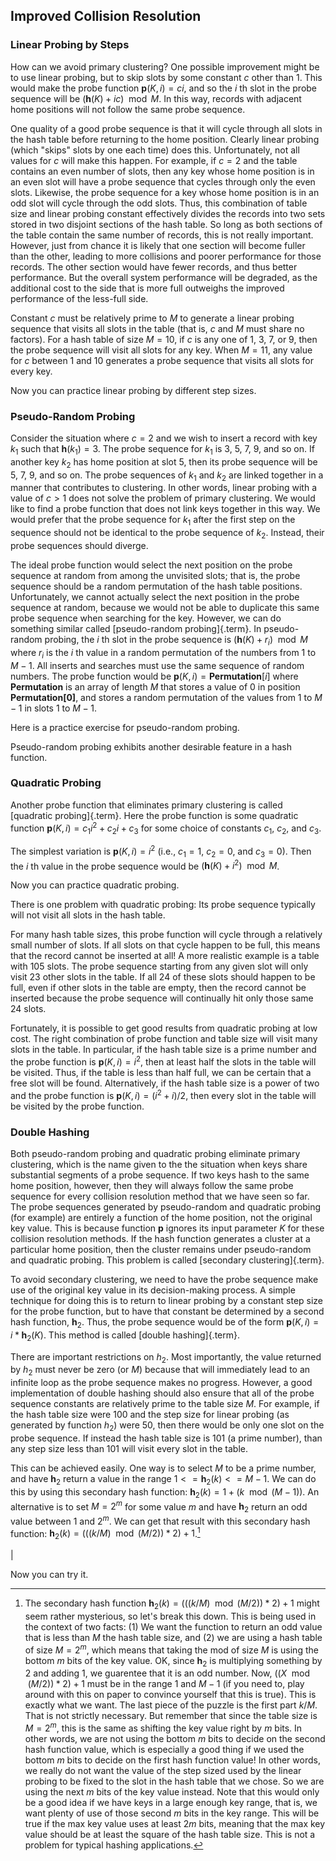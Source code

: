 
## Improved Collision Resolution

### Linear Probing by Steps

How can we avoid primary clustering? One possible improvement might be
to use linear probing, but to skip slots by some constant $c$ other
than 1. This would make the probe function $\textbf{p}(K, i) = ci$, and
so the $i$ th slot in the probe sequence will be
$(\textbf{h}(K) + ic) \mod M$. In this way, records with adjacent home
positions will not follow the same probe sequence.

<inlineav id="collisionCON1" src="Hashing/collisionCON1.js" name="Linear Probing By Steps Slideshow 1" links="Hashing/collisionCON.css"/>

One quality of a good probe sequence is that it will cycle through all
slots in the hash table before returning to the home position. Clearly
linear probing (which "skips" slots by one each time) does this.
Unfortunately, not all values for $c$ will make this happen. For
example, if $c = 2$ and the table contains an even number of slots, then
any key whose home position is in an even slot will have a probe
sequence that cycles through only the even slots. Likewise, the probe
sequence for a key whose home position is in an odd slot will cycle
through the odd slots. Thus, this combination of table size and linear
probing constant effectively divides the records into two sets stored in
two disjoint sections of the hash table. So long as both sections of the
table contain the same number of records, this is not really important.
However, just from chance it is likely that one section will become
fuller than the other, leading to more collisions and poorer performance
for those records. The other section would have fewer records, and thus
better performance. But the overall system performance will be degraded,
as the additional cost to the side that is more full outweighs the
improved performance of the less-full side.

Constant $c$ must be relatively prime to $M$ to generate a linear
probing sequence that visits all slots in the table (that is, $c$ and
$M$ must share no factors). For a hash table of size $M = 10$, if $c$ is
any one of 1, 3, 7, or 9, then the probe sequence will visit all slots
for any key. When $M = 11$, any value for $c$ between 1 and 10 generates
a probe sequence that visits all slots for every key.

<inlineav id="collisionCON2" src="Hashing/collisionCON2.js" name="Linear Probing By Steps Slideshow 2" links="Hashing/collisionCON.css"/>

Now you can practice linear probing by different step sizes.

<avembed id="HashLinearStepPPRO" src="Hashing/HashLinearStepPPRO.html" type="ka" name="Linear Probing By Steps Proficiency Exercise"/>

### Pseudo-Random Probing

Consider the situation where $c = 2$ and we wish to insert a record with
key $k_1$ such that $\textbf{h}(k_1) = 3$. The probe sequence for $k_1$
is 3, 5, 7, 9, and so on. If another key $k_2$ has home position at slot
5, then its probe sequence will be 5, 7, 9, and so on. The probe
sequences of $k_1$ and $k_2$ are linked together in a manner that
contributes to clustering. In other words, linear probing with a value
of $c > 1$ does not solve the problem of primary clustering. We would
like to find a probe function that does not link keys together in this
way. We would prefer that the probe sequence for $k_1$ after the first
step on the sequence should not be identical to the probe sequence of
$k_2$. Instead, their probe sequences should diverge.

The ideal probe function would select the next position on the probe
sequence at random from among the unvisited slots; that is, the probe
sequence should be a random permutation of the hash table positions.
Unfortunately, we cannot actually select the next position in the probe
sequence at random, because we would not be able to duplicate this same
probe sequence when searching for the key. However, we can do something
similar called [pseudo-random probing]{.term}.
In pseudo-random probing, the $i$ th slot in the probe sequence is
$(\textbf{h}(K) + r_i) \mod M$ where $r_i$ is the $i$ th value in a
random permutation of the numbers from 1 to $M-1$. All inserts and
searches must use the same sequence of random numbers. The probe
function would be $\textbf{p}(K, i) = \textbf{Permutation}[i]$ where
**Permutation** is an array of length $M$ that stores a value of 0 in
position **Permutation\[0\]**, and stores a random permutation of the
values from 1 to $M - 1$ in slots 1 to $M - 1$.

<inlineav id="collisionCON3" src="Hashing/collisionCON3.js" name="Pseudo-Random Probing Slideshow" links="Hashing/collisionCON.css"/>

Here is a practice exercise for pseudo-random probing.

<avembed id="HashPseudoRandomPPRO" src="Hashing/HashPseudoRandomPPRO.html" type="ka" name="Pseudo-Random Probing Proficiency Exercise"/>

Pseudo-random probing exhibits another desirable feature in a hash
function.

<inlineav id="collisionCON4" src="Hashing/collisionCON4.js" name="Avoiding the Train" links="Hashing/collisionCON.css"/>

### Quadratic Probing

Another probe function that eliminates primary clustering is called
[quadratic probing]{.term}. Here the probe
function is some quadratic function
$\textbf{p}(K, i) = c_1 i^2 + c_{2}i + c_3$ for some choice of constants
$c_1$, $c_2$, and $c_3$.

The simplest variation is $\textbf{p}(K, i) = i^2$ (i.e., $c_1 = 1$,
$c_2 = 0$, and $c_3 = 0$). Then the $i$ th value in the probe sequence
would be $(\textbf{h}(K) + i^2) \mod M$.

<inlineav id="collisionCON5" src="Hashing/collisionCON5.js" name="Quadratic Probing Slideshow" links="Hashing/collisionCON.css"/>

Now you can practice quadratic probing.

<avembed id="HashQuadraticPPRO" src="Hashing/HashQuadraticPPRO.html" type="ka" name="Quadratic Probing Proficiency Exercise"/>

There is one problem with quadratic probing: Its probe sequence
typically will not visit all slots in the hash table.

<inlineav id="collisionCON6" src="Hashing/collisionCON6.js" name="Quadratic Probing Problem" links="Hashing/collisionCON.css"/>

For many hash table sizes, this probe function will cycle through a
relatively small number of slots. If all slots on that cycle happen to
be full, this means that the record cannot be inserted at all! A more
realistic example is a table with 105 slots. The probe sequence starting
from any given slot will only visit 23 other slots in the table. If all
24 of these slots should happen to be full, even if other slots in the
table are empty, then the record cannot be inserted because the probe
sequence will continually hit only those same 24 slots.

Fortunately, it is possible to get good results from quadratic probing
at low cost. The right combination of probe function and table size will
visit many slots in the table. In particular, if the hash table size is
a prime number and the probe function is $\textbf{p}(K, i) = i^2$, then
at least half the slots in the table will be visited. Thus, if the table
is less than half full, we can be certain that a free slot will be
found. Alternatively, if the hash table size is a power of two and the
probe function is $\textbf{p}(K, i) = (i^2 + i)/2$, then every slot in
the table will be visited by the probe function.

### Double Hashing

Both pseudo-random probing and quadratic probing eliminate primary
clustering, which is the name given to the the situation when keys share
substantial segments of a probe sequence. If two keys hash to the same
home position, however, then they will always follow the same probe
sequence for every collision resolution method that we have seen so far.
The probe sequences generated by pseudo-random and quadratic probing
(for example) are entirely a function of the home position, not the
original key value. This is because function **p** ignores its input
parameter $K$ for these collision resolution methods. If the hash
function generates a cluster at a particular home position, then the
cluster remains under pseudo-random and quadratic probing. This problem
is called [secondary clustering]{.term}.

To avoid secondary clustering, we need to have the probe sequence make
use of the original key value in its decision-making process. A simple
technique for doing this is to return to linear probing by a constant
step size for the probe function, but to have that constant be
determined by a second hash function, $\textbf{h}_2$. Thus, the probe
sequence would be of the form $\textbf{p}(K, i) = i * \textbf{h}_2(K)$.
This method is called [double hashing]{.term}.

There are important restrictions on $h_2$. Most importantly, the value
returned by $h_2$ must never be zero (or $M$) because that will
immediately lead to an infinite loop as the probe sequence makes no
progress. However, a good implementation of double hashing should also
ensure that all of the probe sequence constants are relatively prime to
the table size $M$. For example, if the hash table size were 100 and the
step size for linear probing (as generated by function $h_2$) were 50,
then there would be only one slot on the probe sequence. If instead the
hash table size is 101 (a prime number), than any step size less than
101 will visit every slot in the table.

This can be achieved easily. One way is to select $M$ to be a prime
number, and have $\textbf{h}_2$ return a value in the range
$1 <= \textbf{h}_2(k) <= M - 1$. We can do this by using this secondary
hash function: $\textbf{h}_2(k) = 1 + (k \mod (M-1))$. An alternative is
to set $M = 2^m$ for some value $m$ and have $\textbf{h}_2$ return an
odd value between 1 and $2^m$. We can get that result with this
secondary hash function:
$\textbf{h}_2(k) = (((k/M) \mod (M/2)) * 2) + 1$.[^H08a]

[^H08a]: The secondary hash function
    $\textbf{h}_2(k) = (((k/M) \mod (M/2)) * 2) + 1$ might seem rather
    mysterious, so let's break this down. This is being used in the
    context of two facts: (1) We want the function to return an odd
    value that is less than $M$ the hash table size, and (2) we are
    using a hash table of size $M = 2^m$, which means that taking the
    mod of size $M$ is using the bottom $m$ bits of the key value. OK,
    since $\textbf{h}_2$ is multiplying something by 2 and adding 1, we
    guarentee that it is an odd number. Now, $((X \mod (M/2)) * 2) + 1$
    must be in the range 1 and $M-1$ (if you need to, play around with
    this on paper to convince yourself that this is true). This is
    exactly what we want. The last piece of the puzzle is the first part
    $k/M$. That is not strictly necessary. But remember that since the
    table size is $M = 2^m$, this is the same as shifting the key value
    right by $m$ bits. In other words, we are not using the bottom $m$
    bits to decide on the second hash function value, which is
    especially a good thing if we used the bottom $m$ bits to decide on
    the first hash function value! In other words, we really do not want
    the value of the step sized used by the linear probing to be fixed
    to the slot in the hash table that we chose. So we are using the
    next $m$ bits of the key value instead. Note that this would only be
    a good idea if we have keys in a large enough key range, that is, we
    want plenty of use of those second $m$ bits in the key range. This
    will be true if the max key value uses at least $2m$ bits, meaning
    that the max key value should be at least the square of the hash
    table size. This is not a problem for typical hashing applications.

<inlineav id="collisionCON7" src="Hashing/collisionCON7.js" name="Double Hashing Slideshow 2" links="Hashing/collisionCON.css"/>

| 

<inlineav id="collisionCON8" src="Hashing/collisionCON8.js" name="Double Hashing Slideshow 3" links="Hashing/collisionCON.css"/>

Now you can try it.

<avembed id="HashDoublePPRO" src="Hashing/HashDoublePPRO.html" type="ka" name="Double Hashing Proficiency Exercise"/>
